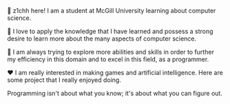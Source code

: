 👋 z1chh here! I am a student at McGill University learning about computer science.

🌱 I love to apply the knowledge that I have learned and possess a strong desire to learn more about the many aspects of computer science.

👀 I am always trying to explore more abilities and skills in order to further my efficiency in this domain and to excel in this field, as a programmer.

:heart: I am really interested in making games and artificial intelligence. Here are some project that I really enjoyed doing.

Programming isn't about what you know; it's about what you can figure out.
